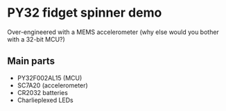 # PY32 fidget spinner demo

Over-engineered with a MEMS accelerometer (why else would you bother with a 32-bit MCU?)

## Main parts

* PY32F002AL15 (MCU)
* SC7A20 (accelerometer)
* CR2032 batteries
* Charlieplexed LEDs
